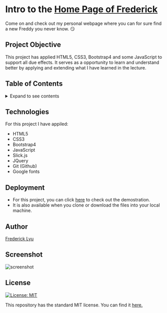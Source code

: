 #  Intro to the [Home Page of Frederick](https://freddydoesit.github.io/homepageOfFreddy/)

Come on and check out my personal webpage where you can for sure find a new Freddy you never know. :smirk:

## Project Objective
This project has applied HTML5, CSS3, Bootstrap4 and some JavaScript to support all due effects. It serves as a opportunity to learn and understand better by applying and extending what I have learned in the lecture.

## Table of Contents
<details>
<summary>Expand to see contents</summary>
<p>
   
* **[Technologies](#technologies)**<br />
* **[Deployment](#deployment)**<br />
* **[Author](#author)**<br />
* **[Screenshot](#screenshot)**<br />
* **[License](#license)**<br />

</p>
</details>

## Technologies
For this project I have appiled: 
* HTML5
* CSS3
* Bootstrap4
* JavaScript
* Slick.js
* JQuery
* Git (Github)
* Google fonts

## Deployment
* For this project, you can click  [here](https://freddydoesit.github.io/homepageOfFreddy/) to check out the demostration. 
* It is also available when you clone or download the files into your local machine.


## Author
[Frederick Lyu](https://freddydoesit.github.io/homepageOfFreddy/)

## Screenshot
![screenshot]()

## License
[![License: MIT](https://img.shields.io/badge/License-MIT-yellow.svg)](https://opensource.org/licenses/MIT)

This repository has the standard MIT license. You can find it [here.](https://opensource.org/licenses/MIT)